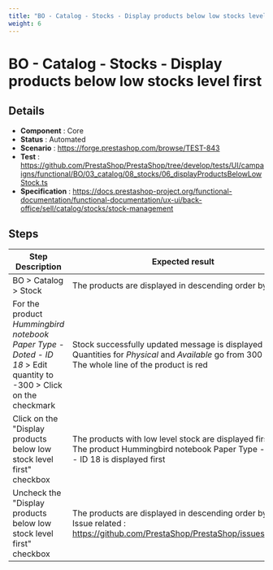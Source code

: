 ```yaml
---
title: "BO - Catalog - Stocks - Display products below low stocks level first"
weight: 6
---
```


# BO - Catalog - Stocks - Display products below low stocks level first
## Details
* **Component** : Core
* **Status** : Automated
* **Scenario** : https://forge.prestashop.com/browse/TEST-843
* **Test** : https://github.com/PrestaShop/PrestaShop/tree/develop/tests/UI/campaigns/functional/BO/03_catalog/08_stocks/06_displayProductsBelowLowStock.ts
* **Specification** : https://docs.prestashop-project.org/functional-documentation/functional-documentation/ux-ui/back-office/sell/catalog/stocks/stock-management

## Steps
| Step Description | Expected result |
| ----- | ----- |
| BO > Catalog > Stock | The products are displayed in descending order by ID |
| For the product *Hummingbird notebook Paper Type - Doted - ID 18* > Edit quantity to -300 > Click on the checkmark | Stock successfully updated message is displayed<br>Quantities for *Physical* and *Available* go from 300 to 0<br>The whole line of the product is red |
| Click on the "Display products below low stock level first" checkbox | The products with low level stock are displayed first<br>The product Hummingbird notebook Paper Type - Doted - ID 18 is displayed first |
| Uncheck the "Display products below low stock level first" checkbox | The products are displayed in descending order by ID<br>Issue related : https://github.com/PrestaShop/PrestaShop/issues/33681 |
